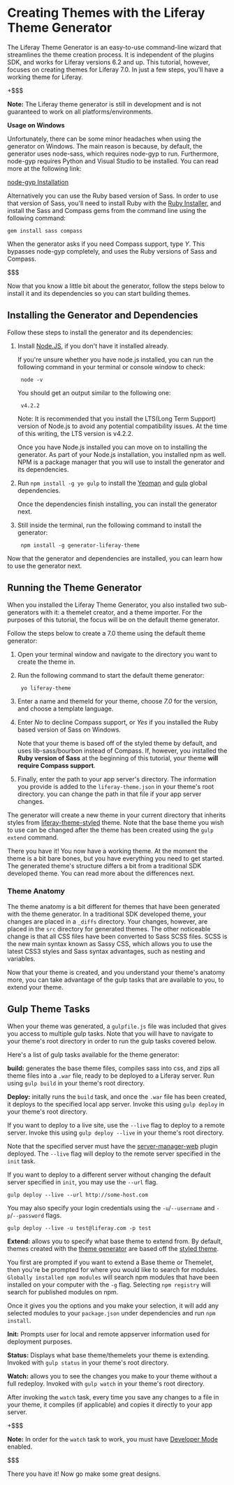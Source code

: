 # Creating Themes with the Liferay Theme Generator

The Liferay Theme Generator is an easy-to-use command-line wizard that
streamlines the theme creation process. It is independent of the plugins SDK, 
and works for Liferay versions 6.2 and up. This tutorial, however, focuses 
on creating themes for Liferay 7.0. In just a few steps, you'll have a
working theme for Liferay.

+$$$

**Note:** The Liferay theme generator is still in development and is not 
guaranteed to work on all platforms/environments.

**Usage on Windows**

Unfortunately, there can be some minor headaches when using the generator on
Windows. The main reason is because, by default, the generator uses node-sass,
which requires node-gyp to run. Furthermore, node-gyp requires Python and Visual
Studio to be installed. You can read more at the following link:

[node-gyp Installation](https://github.com/nodejs/node-gyp#installation)

<!-- The *Visual Studio Setup* link is for setting up VS 2010. The instructions
for installing node-gyp appear to require either VS 2013 or VS 2015. Should we
update the VS setup instruction to be compatible with what is required for
node-gyp? -Cody -->

Alternatively you can use the Ruby based version of Sass. In order to use that 
version of Sass, you'll need to install Ruby with the [Ruby Installer](http://rubyinstaller.org/), 
and install the Sass and Compass gems from the command line using the following 
command: 

    gem install sass compass

When the generator asks if you need Compass support, type *Y*. This bypasses
node-gyp completely, and uses the Ruby versions of Sass and Compass.

$$$

Now that you know a little bit about the generator, follow the steps below to
install it and its dependencies so you can start building themes.

## Installing the Generator and Dependencies

Follow these steps to install the generator and its dependencies:

1. Install [Node.JS](http://nodejs.org/), if you don't have it installed
   already.

    If you're unsure whether you have node.js installed, you can run the
    following command in your terminal or console window to check:

        node -v

    You should get an output similar to the following one:

        v4.2.2

    Note: It is recommended that you install the LTS(Long Term Support) version
    of Node.js to avoid any potential compatibility issues. At the time of this 
    writing, the LTS version is v4.2.2.

    Once you have Node.js installed you can move on to installing the generator.
    As part of your Node.js installation, you installed npm as well. NPM is a
    package manager that you will use to install the generator and its
    dependencies.

2. Run `npm install -g yo gulp` to install the [Yeoman](http://yeoman.io/) 
   and [gulp](https://www.npmjs.com/package/gulp) global dependencies.    

    Once the dependencies finish installing, you can install the generator 
    next.
   
3. Still inside the terminal, run the following command to install 
   the generator:
   
        npm install -g generator-liferay-theme

Now that the generator and dependencies are installed, you can learn how to use
the generator next.

## Running the Theme Generator

When you installed the Liferay Theme Generator, you also installed two
sub-generators with it: a themelet creator, and a theme importer. For the
purposes of this tutorial, the focus will be on the default theme generator. 
<!--To learn how to use the generator to create themelets and import themes, you 
can read the Extending your Theme Using Themelets tutorial and the Importing and 
Upgrading Themes tutorials.

Need to add back once the tutorials are live-->

Follow the steps below to create a 7.0 theme using the default theme generator:

1. Open your terminal window and navigate to the directory you want to create 
   the theme in.

2. Run the following command to start the default theme generator:

        yo liferay-theme

3. Enter a name and themeId for your theme, choose *7.0* for the version, and 
   choose a template language.
   
4. Enter *No* to decline Compass support, or *Yes* if you installed the Ruby 
   based version of Sass on Windows.

    Note that your theme is based off of the styled theme by default, and uses 
    lib-sass/bourbon instead of Compass. If, however, you installed the **Ruby
    version of Sass** at the beginning of this tutorial, your theme **will 
    require Compass support**.
    
5. Finally, enter the path to your app server's directory. The information you
   provide is added to the `liferay-theme.json` in your theme's root directory.
   you can change the path in that file if your app server changes.

<!-- In the note at the beginning of this tutorial (for Windows usage), the
following was stated:

    "When the generator asks you if you need Compass support, type "Y". This
    will bypass node-gyp completely, and use the Ruby versions of Sass and
    Compass."

Step 3 says that we should say "No" because we're basing our theme off the
styled theme. What if we want to use Compass support? 

For the record, indicating both "Y" and "N" worked for me (on Windows). I
configured both ways (node-gyp and Compass) -Cody -->

The generator will create a new theme in your current directory that inherits 
styles from [liferay-theme-styled](https://www.npmjs.com/package/liferay-theme-styled) 
theme. Note that the base theme you wish to use can be changed after the theme
has been created using the `gulp extend` command.

There you have it! You now have a working theme. At the moment the theme is a 
bit bare bones, but you have everything you need to get started. The generated 
theme's structure differs a bit from a traditional SDK developed theme. You 
can read more about the differences next.

### Theme Anatomy

The theme anatomy is a bit different for themes that have been generated with 
the theme generator. In a traditional SDK developed theme, your changes are 
placed in a `_diffs` directory. Your changes, however, are placed in the `src` 
directory for generated themes. The other noticeable change is that all CSS 
files have been converted to Sass SCSS files. SCSS is the new main syntax known 
as Sassy CSS, which allows you to use the latest CSS3 styles and Sass syntax 
advantages, such as nesting and variables.

Now that your theme is created, and you understand your theme's anatomy more, 
you can take advantage of the gulp tasks that are available to you, to extend
your theme.

## Gulp Theme Tasks

When your theme was generated, a `gulpfile.js` file was included that gives you
access to multiple gulp tasks. Note that you will have to navigate to your
theme's root directory in order to run the gulp tasks covered below.

Here's a list of gulp tasks available for the theme generator:

**build:** generates the base theme files, compiles sass into css, and zips all 
theme files into a `.war` file, ready to be deployed to a Liferay server. Run
using `gulp build` in your theme's root directory.

**Deploy:** initally runs the `build` task, and once the `.war` file has been
created, it deploys to the specified local app server. Invoke this using 
`gulp deploy` in your theme's root directory.

If you want to deploy to a live site, use the `--live` flag to deploy to a
remote server. Invoke this using `gulp deploy --live` in your theme's root 
directory.

Note that the specified server must have the [server-manager-web](https://github.com/liferay/liferay-plugins/tree/master/webs/server-manager-web) 
plugin deployed. The `--live` flag will deploy to the remote server specified in 
the `init` task.

If you want to deploy to a different server without changing the default server 
specified in `init`, you may use the `--url` flag.

`gulp deploy --live --url http://some-host.com`

You may also specify your login credentials using the `-u`/`--username` and 
`-p`/`--password` flags.

`gulp deploy --live -u test@liferay.com -p test`

**Extend:** allows you to specify what base theme to extend from. By default,
themes created with the [theme generator](https://github.com/liferay/generator-liferay-theme) 
are based off the [styled theme](https://www.npmjs.com/package/liferay-theme-styled).

You first are prompted if you want to extend a Base theme or Themelet, then
you're be prompted for where you would like to search for modules. `Globally
installed npm modules` will search npm modules that have been installed on your
computer with the `-g` flag. Selecting `npm registry` will search for published
modules on npm.

Once it gives you the options and you make your selection, it will add any
selected modules to your `package.json` under dependencies and run `npm
install`.

**Init:** Prompts user for local and remote appserver information used for
deployment purposes.

**Status:** Displays what base theme/themelets your theme is extending. Invoked
with `gulp status` in your theme's root directory.

**Watch:** allows you to see the changes you make to your theme without a 
full redeploy. Invoked with `gulp watch` in your theme's root directory.

After invoking the `watch` task, every time you save any changes to a file in
your theme, it compiles (if applicable) and copies it directly to your app
server.

+$$$

**Note:** In order for the `watch` task to work, you must have [Developer Mode](/develop/tutorials/-/knowledge_base/6-2/using-developer-mode-with-themes) 
enabled.
<!--Update link to 7.0 URL once it's updated-->
$$$

There you have it! Now go make some great designs.

<!--Readd links once tutorials are submitted
## Related Topics

[Extending Your Theme with Themelets](/develop/tutorials/-/knowledge_base/7-0/extending-your-theme-with-themelets)
 
[Importing and Upgrading Themes with the Theme Generator](/develop/tutorials/-/knowledge_base/7-0/importing-and-upgrading-themes-with-the-generator)
-->
